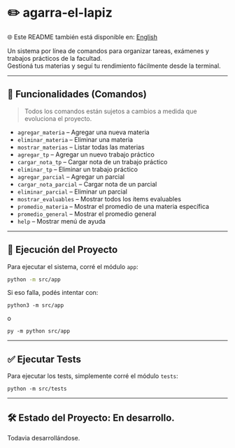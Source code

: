 # ✏️ agarra-el-lapiz

🌐 Este README también está disponible en:
[English](README.en.md)

Un sistema por línea de comandos para organizar tareas, exámenes y trabajos prácticos de la facultad.  
Gestioná tus materias y seguí tu rendimiento fácilmente desde la terminal.

---

## 🚀 Funcionalidades (Comandos)

> Todos los comandos están sujetos a cambios a medida que evoluciona el proyecto.

- `agregar_materia` – Agregar una nueva materia  
- `eliminar_materia` – Eliminar una materia  
- `mostrar_materias` – Listar todas las materias  
- `agregar_tp` – Agregar un nuevo trabajo práctico  
- `cargar_nota_tp` – Cargar nota de un trabajo práctico  
- `eliminar_tp` – Eliminar un trabajo práctico  
- `agregar_parcial` – Agregar un parcial  
- `cargar_nota_parcial` – Cargar nota de un parcial  
- `eliminar_parcial` – Eliminar un parcial  
- `mostrar_evaluables` – Mostrar todos los ítems evaluables  
- `promedio_materia` – Mostrar el promedio de una materia específica  
- `promedio_general` – Mostrar el promedio general  
- `help` – Mostrar menú de ayuda  

---

## 🧪 Ejecución del Proyecto

Para ejecutar el sistema, corré el módulo `app`:

```bash
python -m src/app
```
Si eso falla, podés intentar con:

```
python3 -m src/app
```
o
```
py -m python src/app
```
---

## ✅ Ejecutar Tests

Para ejecutar los tests, simplemente corré el módulo `tests`:

```
python -m src/tests
```

---

## 🛠️ Estado del Proyecto: En desarrollo.
Todavia desarrollándose.
